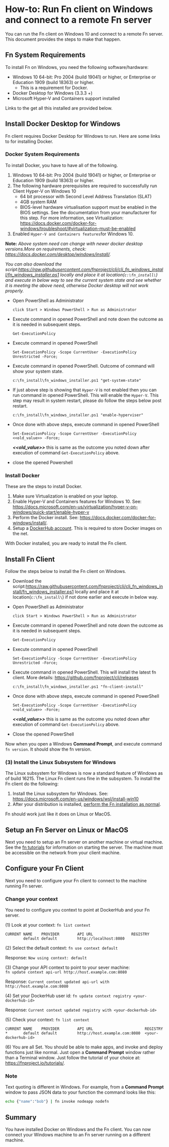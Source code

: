 # How-to: Run Fn client on Windows and connect to a remote Fn server 
You can run the Fn client on Windows 10 and connect to a remote Fn server. This document provides the steps to make that happen.

## Fn System Requirements
To install Fn on Windows, you need the following software/hardware:

* Windows 10 64-bit: Pro 2004 (build 19041) or higher, or Enterprise or Education 1909 (build 18363) or higher.
    * This is a requirement for Docker.
* Docker Desktop for Windows (3.3.3 +)
* Microsoft Hyper-V and Containers support installed 

Links to the get all this installed are provided below.


## Install Docker Desktop for Windows
Fn client requires Docker Desktop for Windows to run. Here are some links to for installing Docker.

### Docker System Requirements
To install Docker, you have to have all of the following.

1. Windows 10 64-bit: Pro 2004 (build 19041) or higher, or Enterprise or Education 1909 (build 18363) or higher.
2. The following hardware prerequisites are required to successfully run Client Hyper-V on Windows 10
   - 64 bit processor with Second Level Address Translation (SLAT)
   - 4GB system RAM
   - BIOS-level hardware virtualisation support must be enabled in the BIOS settings. See the documentation from your manufacturer for this step. For more information, see Virtualization: <https://docs.docker.com/docker-for-windows/troubleshoot/#virtualization-must-be-enabled>
3. Enabled ```Hyper-V and Containers features```for Windows 10.

**Note:** *Above system need can change with newer docker desktop versions.More on requirements, check: <https://docs.docker.com/desktop/windows/install/>.*

 *You can also download the script:<https://raw.githubusercontent.com/fnproject/cli/cli_fn_windows_install/fn_windows_installer.ps1> locally and place it at location(```c:\fn_install\```) and execute in below way to see the current system state and see whether it is meeting the above need, otherwise Docker desktop will not work properly.*
-  Open PowerShell as Administrator
   ```
   click Start > Windows PowerShell > Run as Administrator
   ```
-  Execute command in opened PowerShell and note down the outcome as it is needed in subsequent steps.
   ```
   Get-ExecutionPolicy
   ```
-  Execute command in opened PowerShell
   ```
   Set-ExecutionPolicy -Scope CurrentUser -ExecutionPolicy Unrestricted -Force;
   ```

-  Execute command in opened PowerShell. Outcome of command will show your system state.
   ```
   c:\fn_install\fn_windows_installer.ps1 "get-system-state"
   ```
    
- If just above step is showing that ```Hyper-V``` is not enabled then you can run command in opened PowerShell. This will enable the ```Hyper-V```. 
  This step may result in system restart, please do follow the steps below post restart. 

    ```
   c:\fn_install\fn_windows_installer.ps1 "enable-hyperviser"
   ```
   
- Once done with above steps, execute command in opened PowerShell
  ```
  Set-ExecutionPolicy -Scope CurrentUser -ExecutionPolicy <<old_value>> -Force;
  ```

    ***<<old_value>>*** this is same as the outcome you noted down after execution of command ```Get-ExecutionPolicy``` above.
    

- close the opened Powershell

### Install Docker
These are the steps to install Docker.

1. Make sure Virtualization is enabled on your laptop.
2. Enable Hyper-V and Containers features for Windows 10. See: <https://docs.microsoft.com/en-us/virtualization/hyper-v-on-windows/quick-start/enable-hyper-v>
3. Perform the Docker install. See:  <https://docs.docker.com/docker-for-windows/install/>.
4. Setup a [DockerHub account](https://hub.docker.com/signup). This is required to store Docker images on the net.
   
 
With Docker installed, you are ready to install the Fn client.

## Install Fn Client
Follow the steps below to install the Fn client on Windows.

-  Download the script:<https://raw.githubusercontent.com/fnproject/cli/cli_fn_windows_install/fn_windows_installer.ps1> locally and place it at location(```c:\fn_install\```) if not done earlier and execute in below way.


-  Open PowerShell as Administrator
   ```
   click Start > Windows PowerShell > Run as Administrator
   ```
-  Execute command in opened PowerShell and note down the outcome as it is needed in subsequent steps.
   ```
   Get-ExecutionPolicy
   ```
   
-  Execute command in opened PowerShell
   ```
   Set-ExecutionPolicy -Scope CurrentUser -ExecutionPolicy Unrestricted -Force;
   ```
-  Execute command in opened PowerShell. This will install the latest fn client. More details: <https://github.com/fnproject/cli/releases>
   ```
   c:\fn_install\fn_windows_installer.ps1 "fn-client-install"
   ```
      
- Once done with above steps, execute command in opened PowerShell
  ```
  Set-ExecutionPolicy -Scope CurrentUser -ExecutionPolicy <<old_value>> -Force;
  ```

    ***<<old_value>>*** this is same as the outcome you noted down after execution of command ```Get-ExecutionPolicy``` above.
    

- Close the opened PowerShell

Now when you open a Windows **Command Prompt**, and execute command ```fn version```. It should show the fn version.

### (3) Install the Linux Subsystem for Windows
The Linux subsystem for Windows is now a standard feature of Windows as of build 16215. The Linux Fn client runs fine in the subsystem. To install the Fn client do the following:

1. Install the Linux subsystem for Windows. See: <https://docs.microsoft.com/en-us/windows/wsl/install-win10>
2. After your distribution is installed, [perform the Fn installation as normal](https://fnproject.io/tutorials/install/).

Fn should work just like it does on Linux or MacOS.


## Setup an Fn Server on Linux or MacOS
Next you need to setup an Fn server on another machine or virtual machine. See the [fn tutorials](https://fnproject.io/tutorials/) for information on starting the server. The machine must be accessible on the network from your client machine.

## Configure your Fn Client
Next you need to configure your Fn client to connect to the machine running Fn server.

### Change your context
You need to configure you context to point at DockerHub and your Fn server.

(1) Look at your context:  `fn list context`
```
CURRENT NAME    PROVIDER        API URL                 REGISTRY
        default default         http://localhost:8080
```

(2) Select the default context: `fn use context default`

Response: `Now using context: default`

(3) Change your API context to point to your sever machine:  
`fn update context api-url http://host.example.com:8080`  

Response: `Current context updated api-url with http://host.example.com:8080`

(4) Set your DockerHub user id: `fn update context registry <your-dockerhub-id>`  

Response: `Current context updated registry with <your-dockerhub-id>`

(5) Check your context: `fn list context`

```
CURRENT NAME    PROVIDER        API URL                       REGISTRY
*       default default         http://host.example.com:8080  <your-dockerhub-id>
```

(6) You are all Set. You should be able to make apps, and invoke and deploy functions just like normal. Just open a **Command Prompt** window rather than a Terminal window. Just follow the tutorial of your choice at: <https://fnproject.io/tutorials/>.

### Note
Text quoting is different in Windows. For example, from a **Command Prompt** window to pass JSON data to your function the command looks like this:

```sh
echo {"name":"bob"} | fn invoke nodeapp nodefn
```

## Summary
You have installed Docker on Windows and the Fn client. You can now connect your Windows machine to an Fn server running on a different machine.
